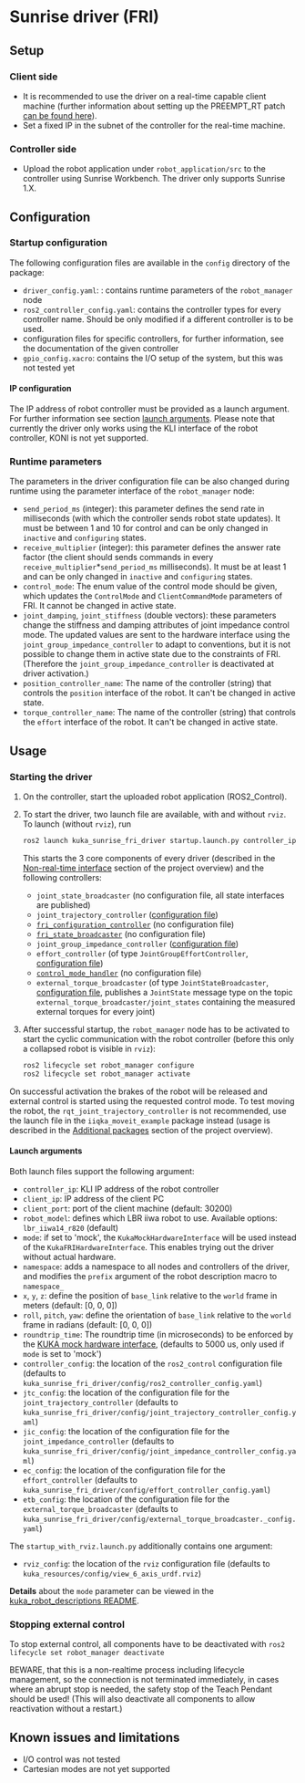 # Sunrise driver (FRI)

## Setup

### Client side

- It is recommended to use the driver on a real-time capable client machine (further information about setting up the PREEMPT_RT patch [can be found here](https://github.com/kroshu/kuka_drivers/wiki/6_Realtime)).
- Set a fixed IP in the subnet of the controller for the real-time machine.

### Controller side

- Upload the robot application under `robot_application/src` to the controller using Sunrise Workbench. The driver only supports Sunrise 1.X.

## Configuration

### Startup configuration

The following configuration files are available in the `config` directory of the package:

- `driver_config.yaml`: : contains runtime parameters of the `robot_manager` node
- `ros2_controller_config.yaml`: contains the controller types for every controller name. Should be only modified if a different controller is to be used.
- configuration files for specific controllers, for further information, see the documentation of the given controller
- `gpio_config.xacro`: contains the I/O setup of the system, but this was not tested yet

#### IP configuration

The IP address of robot controller must be provided as a launch argument. For further information see section [launch arguments](#launch-arguments). Please note that currently the driver only works using the KLI interface of the robot controller, KONI is not yet supported.

### Runtime parameters

The parameters in the driver configuration file can be also changed during runtime using the parameter interface of the `robot_manager` node:

- `send_period_ms` (integer): this parameter defines the send rate in milliseconds (with which the controller sends robot state updates). It must be between 1 and 10 for control and can be only changed in `inactive` and `configuring` states.
- `receive_multiplier` (integer): this parameter defines the answer rate factor (the client should sends commands in every `receive_multiplier`*`send_period_ms` milliseconds). It must be at least 1 and can be only changed in `inactive` and `configuring` states.
- `control_mode`: The enum value of the control mode should be given, which updates the `ControlMode` and `ClientCommandMode` parameters of FRI. It cannot be changed in active state.
- `joint_damping`, `joint_stiffness` (double vectors): these parameters change the stiffness and damping attributes of joint impedance control mode. The updated values are sent to the hardware interface using the `joint_group_impedance_controller` to adapt to conventions, but it is not possible to change them in active state due to the constraints of FRI. (Therefore the `joint_group_impedance_controller` is deactivated at driver activation.)
- `position_controller_name`: The name of the controller (string) that controls the `position` interface of the robot. It can't be changed in active state.
- `torque_controller_name`: The name of the controller (string) that controls the `effort` interface of the robot. It can't be changed in active state.

## Usage

### Starting the driver

1. On the controller, start the uploaded robot application (ROS2_Control).
2. To start the driver, two launch file are available, with and without `rviz`. To launch (without `rviz`), run

    ```bash
    ros2 launch kuka_sunrise_fri_driver startup.launch.py controller_ip:=0.0.0.0 client_ip:=0.0.0.0
    ```

    This starts the 3 core components of every driver (described in the [Non-real-time interface](https://github.com/kroshu/kuka_drivers/wiki#non-real-time-interface) section of the project overview) and the following controllers:

    - `joint_state_broadcaster` (no configuration file, all state interfaces are published)
    - `joint_trajectory_controller` ([configuration file](https://github.com/kroshu/kuka_drivers/tree/humble/kuka_sunrise_fri_driver/config/joint_trajectory_controller_config.yaml))
    - [`fri_configuration_controller`](https://github.com/kroshu/kuka_drivers/wiki/5_Controllers#32-fri_configuration_controller) (no configuration file)
    - [`fri_state_broadcaster`](https://github.com/kroshu/kuka_drivers/wiki/5_Controllers#21-fri_state_broadcaster) (no configuration file)
    - `joint_group_impedance_controller` ([configuration file](https://github.com/kroshu/kuka_drivers/tree/humble/kuka_sunrise_fri_driver/config/joint_impedance_controller_config.yaml))
    - `effort_controller` (of type `JointGroupEffortController`, [configuration file](https://github.com/kroshu/kuka_drivers/tree/humble/kuka_sunrise_fri_driver/config/effort_controller_config.yaml))
    - [`control_mode_handler`](https://github.com/kroshu/kuka_drivers/wiki/5_Controllers#31-kuka_control_mode_handler) (no configuration file)
    - `external_torque_broadcaster` (of type `JointStateBroadcaster`, [configuration file](https://github.com/kroshu/kuka_drivers/tree/humble/kuka_sunrise_fri_driver/config/external_torque_broadcaster_config.yaml), publishes a `JointState` message type on the topic `external_torque_broadcaster/joint_states` containing the measured external torques for every joint)

3. After successful startup, the `robot_manager` node has to be activated to start the cyclic communication with the robot controller (before this only a collapsed robot is visible in `rviz`):

    ```bash
    ros2 lifecycle set robot_manager configure
    ros2 lifecycle set robot_manager activate
    ```

On successful activation the brakes of the robot will be released and external control is started using the requested control mode. To test moving the robot, the `rqt_joint_trajectory_controller` is not recommended, use the launch file in the `iiqka_moveit_example` package instead (usage is described in the [Additional packages](https://github.com/kroshu/kuka_drivers/wiki#additional-packages) section of the project overview).

#### Launch arguments

Both launch files support the following argument:

- `controller_ip`: KLI IP address of the robot controller
- `client_ip`: IP address of the client PC
- `client_port`: port of the client machine (default: 30200)
- `robot_model`: defines which LBR iiwa robot to use. Available options: `lbr_iiwa14_r820` (default)
- `mode`: if set to 'mock', the `KukaMockHardwareInterface` will be used instead of the `KukaFRIHardwareInterface`. This enables trying out the driver without actual hardware.
- `namespace`: adds a namespace to all nodes and controllers of the driver, and modifies the `prefix` argument of the robot description macro to `namespace_`
- `x`, `y`, `z`: define the position of `base_link` relative to the `world` frame in meters (default: [0, 0, 0])
- `roll`, `pitch`, `yaw`: define the orientation of `base_link` relative to the `world` frame in radians (default: [0, 0, 0])
- `roundtrip_time`: The roundtrip time (in microseconds) to be enforced by the [KUKA mock hardware interface](https://github.com/kroshu/kuka_robot_descriptions/tree/humble?tab=readme-ov-file#custom-mock-hardware), (defaults to 5000 us, only used if `mode` is set to 'mock')
- `controller_config`: the location of the `ros2_control` configuration file (defaults to `kuka_sunrise_fri_driver/config/ros2_controller_config.yaml`)
- `jtc_config`: the location of the configuration file for the `joint_trajectory_controller` (defaults to `kuka_sunrise_fri_driver/config/joint_trajectory_controller_config.yaml`)
- `jic_config`: the location of the configuration file for the `joint_impedance_controller` (defaults to `kuka_sunrise_fri_driver/config/joint_impedance_controller_config.yaml`)
- `ec_config`: the location of the configuration file for the `effort_controller` (defaults to `kuka_sunrise_fri_driver/config/effort_controller_config.yaml`)
- `etb_config`: the location of the configuration file for the `external_torque_broadcaster` (defaults to `kuka_sunrise_fri_driver/config/external_torque_broadcaster._config.yaml`)

The `startup_with_rviz.launch.py` additionally contains one argument:

- `rviz_config`: the location of the `rviz` configuration file (defaults to `kuka_resources/config/view_6_axis_urdf.rviz`)

**Details** about the `mode` parameter can be viewed in the [kuka_robot_descriptions README](https://github.com/kroshu/kuka_robot_descriptions/tree/humble?tab=readme-ov-file#modes).

### Stopping external control

To stop external control, all components have to be deactivated with `ros2 lifecycle set robot_manager deactivate`

BEWARE, that this is a non-realtime process including lifecycle management, so the connection is not terminated immediately, in cases where an abrupt stop is needed, the safety stop of the Teach Pendant should be used! (This will also deactivate all components to allow reactivation without a restart.)

## Known issues and limitations

- I/O control was not tested
- Cartesian modes are not yet supported
